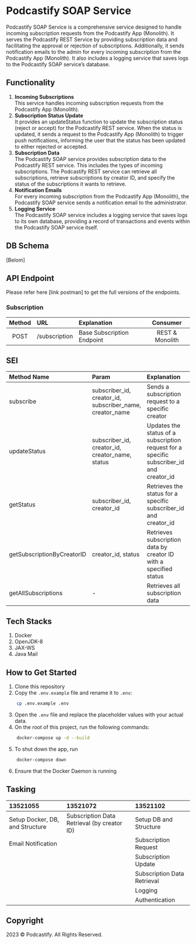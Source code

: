 # Podcastify SOAP Service

Podcastify SOAP Service is a comprehensive service designed to handle incoming subscription requests from the Podcastify App (Monolith). It serves the Podcastify REST Service by providing subscription data and facilitating the approval or rejection of subscriptions. Additionally, it sends notification emails to the admin for every incoming subscription from the Podcastify App (Monolith). It also includes a logging service that saves logs to the Podcastify SOAP service’s database.

## Functionality
1. <b>Incoming Subscriptions</b> </br> This service handles incoming subscription requests from the Podcastify App (Monolith).
2. <b>Subscription Status Update</b> </br> It provides an updateStatus function to update the subscription status (reject or accept) for the Podcastify REST service. When the status is updated, it sends a request to the Podcastify App (Monolith) to trigger push notifications, informing the user that the status has been updated to either rejected or accepted.
3. <b>Subscription Data</b> </br> The Podcastify SOAP service provides subscription data to the Podcastify REST service. This includes the types of incoming subscriptions. The Podcastify REST service can retrieve all subscriptions, retrieve subscriptions by creator ID, and specify the status of the subscriptions it wants to retrieve.
4. <b>Notification Emails</b> </br> For every incoming subscription from the Podcastify App (Monolith), the Podcastify SOAP service sends a notification email to the administrator.
5. <b>Logging Service</b> </br> The Podcastify SOAP service includes a logging service that saves logs to its own database, providing a record of transactions and events within the Podcastify SOAP service itself.

## DB Schema
[Belom]

## API Endpoint
Please refer here [link postman] to get the full versions of the endpoints.

### Subscription
|Method| URL | Explanation | Consumer |
|:--:|:--|:--|:--:|
| POST | /subscription | Base Subscription Endpoint | REST & Monolith |

## SEI
|Method Name| Param | Explanation | Consumer |
|:--|:--|:--|:--:|
| subscribe | subscriber_id, creator_id, subscriber_name, creator_name | Sends a subscription request to a specific creator | Monolith |
| updateStatus | subscriber_id, creator_id, creator_name, status | Updates the status of a subscription request for a specific subscriber_id and creator_id | REST |
| getStatus | subscriber_id, creator_id | Retrieves the status for a specific subscriber_id and creator_id | REST |
| getSubscriptionByCreatorID | creator_id, status | Retrieves subscription data by creator ID with a specified status | REST |
| getAllSubscriptions | - | Retrieves all subscription data | REST |

## Tech Stacks  
1. Docker
2. OpenJDK-8
3. JAX-WS
4. Java Mail

## How to Get Started
1. Clone this repository
2. Copy the `.env.example` file and rename it to `.env`:
```bash
    cp .env.example .env
```
3. Open the `.env` file and replace the placeholder values with your actual data.
4. On the root of this project, run the following commands:
```bash
    docker-compose up -d --build
```
5. To shut down the app, run
```bash
    docker-compose down
```
6. Ensure that the Docker Daemon is running

## Tasking
| 13521055                            | 13521072                                    | 13521102                   |
| :---------------------------------- | :------------------------------------------ | :------------------------- |
| Setup Docker, DB, and Structure     | Subscription Data Retrieval (by creator ID) | Setup DB and Structure     |
| Email Notification                  |                                             | Subscription Request       |
|                                     |                                             | Subscription Update        |
|                                     |                                             | Subscription Data Retrieval|
|                                     |                                             | Logging                    |
|                                     |                                             | Authentication             |

## Copyright
2023 © Podcastify. All Rights Reserved.
